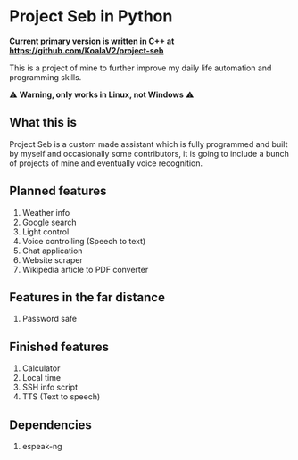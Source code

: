 # Project Seb in Python

**Current primary version is written in C++ at https://github.com/KoalaV2/project-seb**

This is a project of mine to further improve my daily life automation and programming skills.

:warning: **Warning, only works in Linux, not Windows** :warning: 

## What this is

Project Seb is a custom made assistant which is fully programmed and built by myself and occasionally some contributors, it is going to include a bunch of projects of mine and eventually voice recognition.

## Planned features

1. Weather info
2. Google search
3. Light control 
4. Voice controlling (Speech to text)
5. Chat application
6. Website scraper
7. Wikipedia article to PDF converter

## Features in the far distance

1. Password safe

## Finished features

1. Calculator
2. Local time
3. SSH info script
4. TTS (Text to speech)

## Dependencies 

1. espeak-ng